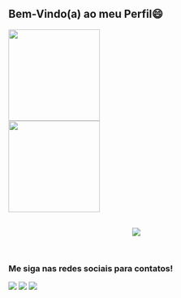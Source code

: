 ## Bem-Vindo(a) ao meu Perfil😄

<div>
  <a href="https://github.com/Pedrosant11">
  <img height="180em" src="https://github-readme-stats.vercel.app/api?username=Pedrosant11&show_icons=true&theme=tokyonight&include_all_commits=true&count_private=true"/><br>
  <img height="180em" src="https://github-readme-stats.vercel.app/api/top-langs/?username=Pedrosant11&layout=compact&langs_count=6&theme=tokyonight"/>
</div>
<div style="display: inline_block"><br>
  <p align="center">
  <a href="https://skillicons.dev">
    <img src="https://skillicons.dev/icons?i=html,css,javascript,bootstrap,react,mysql,cs,git,github" />
  </a>
</p>
  
</div>
 
 <br>
 
  ### Me siga nas redes sociais para contatos!
 
<div> 
  <a href="https://www.instagram.com/pedro.sant11/" target="_blank"><img src="https://img.shields.io/badge/-Instagram-%23E4405F?style=for-the-badge&logo=instagram&logoColor=white" target="_blank"></a>
  <a href = "mailto:pedrohenrique1108@gmail.com"><img src="https://img.shields.io/badge/-Gmail-%23333?style=for-the-badge&logo=gmail&logoColor=white" target="_blank"></a>
  <a href="https://www.linkedin.com/in/pedrosant11/" target="_blank"><img src="https://img.shields.io/badge/-LinkedIn-%230077B5?style=for-the-badge&logo=linkedin&logoColor=white" target="_blank"></a> 

</div>

<!--
**Pedrosant11/Pedrosant11** is a ✨ _special_ ✨ repository because its `README.md` (this file) appears on your GitHub profile.

Here are some ideas to get you started:

- 🔭 I’m currently working on ...
- 🌱 I’m currently learning ...
- 👯 I’m looking to collaborate on ...
- 🤔 I’m looking for help with ...
- 💬 Ask me about ...
- 📫 How to reach me: ...
- 😄 Pronouns: ...
- ⚡ Fun fact: ...
-->
